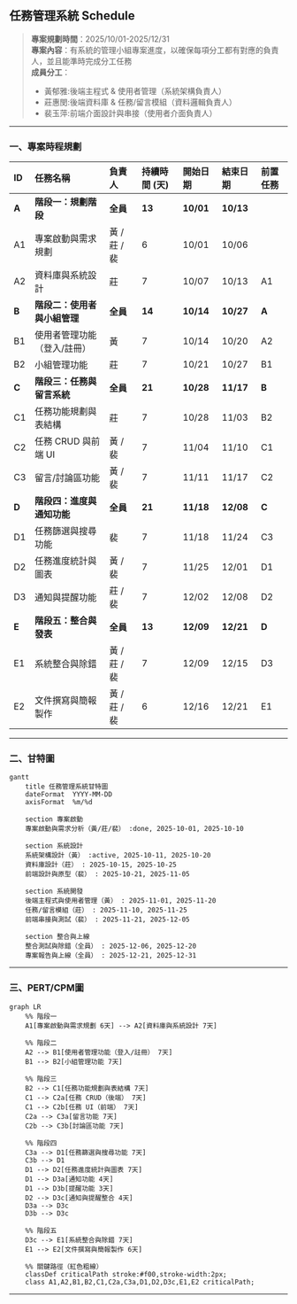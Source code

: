 ## 任務管理系統 Schedule  
> **專案規劃時間**：2025/10/01-2025/12/31  
> **專案內容**：有系統的管理小組專案進度，以確保每項分工都有對應的負責人，並且能準時完成分工任務  
> **成員分工**：  
> - 黃郁雅:後端主程式 & 使用者管理（系統架構負責人）  
> - 莊惠閔:後端資料庫 & 任務/留言模組（資料邏輯負責人）  
> - 裴玉萍:前端介面設計與串接（使用者介面負責人）  

---
### 一、專案時程規劃

| ID    | 任務名稱             | 負責人       | 持續時間 (天) | 開始日期      | 結束日期      | 前置任務  |
| :---- | :--------------- | :-------- | :------- | :-------- | :-------- | :---- |
| **A** | **階段一：規劃階段**     | **全員**    | **13**   | **10/01** | **10/13** |       |
| A1    | 專案啟動與需求規劃        | 黃 / 莊 / 裴 | 6        | 10/01     | 10/06     |       |
| A2    | 資料庫與系統設計         | 莊         | 7        | 10/07     | 10/13     | A1    |
| **B** | **階段二：使用者與小組管理** | **全員**    | **14**   | **10/14** | **10/27** | **A** |
| B1    | 使用者管理功能（登入/註冊）   | 黃         | 7        | 10/14     | 10/20     | A2    |
| B2    | 小組管理功能           | 莊         | 7        | 10/21     | 10/27     | B1    |
| **C** | **階段三：任務與留言系統**  | **全員**    | **21**   | **10/28** | **11/17** | **B** |
| C1    | 任務功能規劃與表結構       | 莊         | 7        | 10/28     | 11/03     | B2    |
| C2    | 任務 CRUD 與前端 UI   | 黃 / 裴     | 7        | 11/04     | 11/10     | C1    |
| C3    | 留言/討論區功能         | 黃 / 裴     | 7        | 11/11     | 11/17     | C2    |
| **D** | **階段四：進度與通知功能**  | **全員**    | **21**   | **11/18** | **12/08** | **C** |
| D1    | 任務篩選與搜尋功能        | 裴         | 7        | 11/18     | 11/24     | C3    |
| D2    | 任務進度統計與圖表        | 黃 / 裴     | 7        | 11/25     | 12/01     | D1    |
| D3    | 通知與提醒功能          | 莊 / 裴     | 7        | 12/02     | 12/08     | D2    |
| **E** | **階段五：整合與發表**    | **全員**    | **13**   | **12/09** | **12/21** | **D** |
| E1    | 系統整合與除錯          | 黃 / 莊 / 裴 | 7        | 12/09     | 12/15     | D3    |
| E2    | 文件撰寫與簡報製作        | 黃 / 莊 / 裴 | 6        | 12/16     | 12/21     | E1    |
  
---
### 二、甘特圖

```mermaid
gantt
    title 任務管理系統甘特圖
    dateFormat  YYYY-MM-DD
    axisFormat  %m/%d

    section 專案啟動
    專案啟動與需求分析（黃/莊/裴） :done, 2025-10-01, 2025-10-10

    section 系統設計
    系統架構設計（黃） :active, 2025-10-11, 2025-10-20
    資料庫設計（莊） : 2025-10-15, 2025-10-25
    前端設計與原型（裴） : 2025-10-21, 2025-11-05

    section 系統開發
    後端主程式與使用者管理（黃） : 2025-11-01, 2025-11-20
    任務/留言模組（莊） : 2025-11-10, 2025-11-25
    前端串接與測試（裴） : 2025-11-21, 2025-12-05

    section 整合與上線
    整合測試與除錯（全員） : 2025-12-06, 2025-12-20
    專案報告與上線（全員） : 2025-12-21, 2025-12-31
```

---
### 三、PERT/CPM圖

```mermaid
graph LR
    %% 階段一
    A1[專案啟動與需求規劃 6天] --> A2[資料庫與系統設計 7天]

    %% 階段二
    A2 --> B1[使用者管理功能（登入/註冊） 7天]
    B1 --> B2[小組管理功能 7天]

    %% 階段三
    B2 --> C1[任務功能規劃與表結構 7天]
    C1 --> C2a[任務 CRUD（後端） 7天]
    C1 --> C2b[任務 UI（前端） 7天]
    C2a --> C3a[留言功能 7天]
    C2b --> C3b[討論區功能 7天]

    %% 階段四
    C3a --> D1[任務篩選與搜尋功能 7天]
    C3b --> D1
    D1 --> D2[任務進度統計與圖表 7天]
    D1 --> D3a[通知功能 4天]
    D1 --> D3b[提醒功能 3天]
    D2 --> D3c[通知與提醒整合 4天]
    D3a --> D3c
    D3b --> D3c

    %% 階段五
    D3c --> E1[系統整合與除錯 7天]
    E1 --> E2[文件撰寫與簡報製作 6天]

    %% 關鍵路徑（紅色粗線）
    classDef criticalPath stroke:#f00,stroke-width:2px;
    class A1,A2,B1,B2,C1,C2a,C3a,D1,D2,D3c,E1,E2 criticalPath;

```

---
